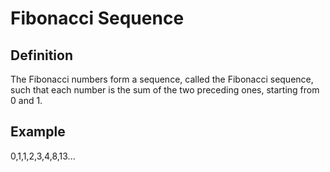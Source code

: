 # Fibonacci Sequence

## Definition
 The Fibonacci numbers form a sequence, called the Fibonacci sequence, such that each number is the sum of the two preceding ones, starting from 0 and 1. 

## Example
 0,1,1,2,3,4,8,13...